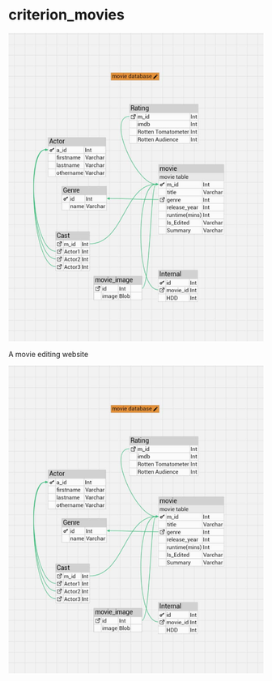 # criterion_movies
![Alt text](https://github.com/Chibuezei/criterion_movies/blob/main/moviedb.jpg?raw=true "Database design")

A movie editing website

![alt text](https://github.com/Chibuezei/criterion_movies/blob/main/moviedb.jpg?raw=true)
